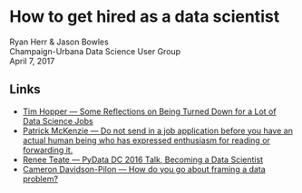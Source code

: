 # How to get hired as a data scientist
Ryan Herr & Jason Bowles  
Champaign-Urbana Data Science User Group  
April 7, 2017  

## Links
- [Tim Hopper — Some Reflections on Being Turned Down for a Lot of Data Science Jobs](http://tdhopper.com/blog/2017/Mar/06/some-reflections-on-being-turned-down-for-a-lot-of-data-science-jobs/)
- [Patrick McKenzie — Do not send in a job application before you have an actual human being who has expressed enthusiasm for reading or forwarding it.](https://twitter.com/patio11/status/770807498802540544)
- [Renee Teate — PyData DC 2016 Talk, Becoming a Data Scientist](http://www.becomingadatascientist.com/2016/10/11/pydata-dc-2016-talk/)
- [Cameron Davidson-Pilon — How do you go about framing a data problem?](https://peadarcoyle.wordpress.com/2015/08/17/interviews-with-a-data-scientist-cameron-davidson-pilon/)
